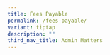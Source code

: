 ```yaml
---
title: Fees Payable
permalink: /fees-payable/
variant: tiptap
description: ""
third_nav_title: Admin Matters
---
```

